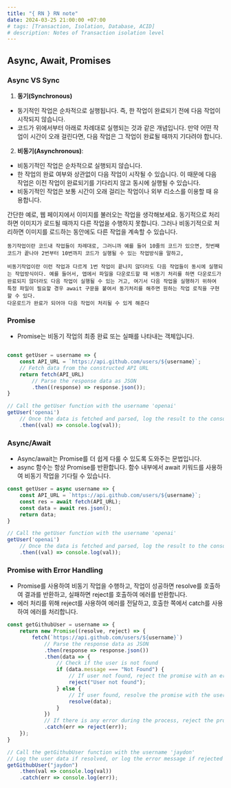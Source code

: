 ```yaml
---
title: "{ RN } RN note"
date: 2024-03-25 21:00:00 +07:00
# tags: [Transaction, Isolation, Database, ACID]
# description: Notes of Transaction isolation level
---
```


## Async, Await, Promises

### Async VS Sync

1. **동기(Synchronous)**
- 동기적인 작업은 순차적으로 실행됩니다. 즉, 한 작업이 완료되기 전에 다음 작업이 시작되지 않습니다. 
- 코드가 위에서부터 아래로 차례대로 실행되는 것과 같은 개념입니다. 만약 어떤 작업이 시간이 오래 걸린다면, 다음 작업은 그 작업이 완료될 때까지 기다려야 합니다.

2. **비동기(Asynchronous)**: 
- 비동기적인 작업은 순차적으로 실행되지 않습니다. 
- 한 작업의 완료 여부와 상관없이 다음 작업이 시작될 수 있습니다. 이 때문에 다음 작업은 이전 작업이 완료되기를 기다리지 않고 동시에 실행될 수 있습니다. 
- 비동기적인 작업은 보통 시간이 오래 걸리는 작업이나 외부 리소스를 이용할 때 유용합니다.

간단한 예로, 웹 페이지에서 이미지를 불러오는 작업을 생각해보세요. 동기적으로 처리하면 이미지가 로드될 때까지 다른 작업을 수행하지 못합니다. 그러나 비동기적으로 처리하면 이미지를 로드하는 동안에도 다른 작업을 계속할 수 있습니다.

```
동기작업이란 코드내 작업들이 차례대로, 그러니까 예를 들어 10줄의 코드가 있으면, 첫번째 코드가 끝나야 2번부터 10번까지 코드가 실행될 수 있는 작업방식을 말하고, 

비동기작업이란 이런 작업과 다르게 1번 작업이 끝나지 않더라도 다음 작업들이 동시에 실행되는 작업방식이다. 예를 들어서, 앱에서 파일을 다운로드할 때 비동기 처리를 하면 다운로드가 완료되지 않더라도 다음 작업이 실행될 수 있는 거고, 여기서 다음 작업을 실행하기 위하여 특정 파일이 필요할 경우 await 구문을 붙여서 동기처리를 해주면 원하는 작업 로직을 구현 할 수 있다. 
다운로드가 완료가 되어야 다음 작업이 처리될 수 있게 해준다 

```

### Promise
- Promise는 비동기 작업의 최종 완료 또는 실패를 나타내는 객체입니다.
```javascript

const getUser = username => {
    const API_URL = `https://api.github.com/users/${username}`;
    // Fetch data from the constructed API URL
    return fetch(API_URL)
        // Parse the response data as JSON
        .then((response) => response.json());
}

// Call the getUser function with the username 'openai'
getUser('openai')
    // Once the data is fetched and parsed, log the result to the console
    .then((val) => console.log(val));
```

### Async/Await

- Async/await는 Promise를 더 쉽게 다룰 수 있도록 도와주는 문법입니다.
- async 함수는 항상 Promise를 반환합니다. 함수 내부에서 await 키워드를 사용하여 비동기 작업을 기다릴 수 있습니다.

```javascript
const getUser = async username => {
    const API_URL = `https://api.github.com/users/${username}`;
    const res = await fetch(API_URL);
    const data = await res.json();
    return data;
}

// Call the getUser function with the username 'openai'
getUser('openai')
    // Once the data is fetched and parsed, log the result to the console
    .then((val) => console.log(val));
```

### Promise with Error Handling

- Promise를 사용하여 비동기 작업을 수행하고, 작업이 성공하면 resolve를 호출하여 결과를 반환하고, 실패하면 reject를 호출하여 에러를 반환합니다.
- 에러 처리를 위해 reject를 사용하여 에러를 전달하고, 호출한 쪽에서 catch를 사용하여 에러를 처리합니다.

```javascript
const getGithubUser = username => {
    return new Promise((resolve, reject) => {
        fetch(`https://api.github.com/users/${username}`)
            // Parse the response data as JSON
            .then(response => response.json())
            .then(data => {
                // Check if the user is not found
                if (data.message === "Not Found") {
                    // If user not found, reject the promise with an error message
                    reject("User not found");
                } else {
                    // If user found, resolve the promise with the user data
                    resolve(data);
                }
            })
            // If there is any error during the process, reject the promise with the error
            .catch(err => reject(err));
    });
}

// Call the getGithubUser function with the username 'jaydon'
// Log the user data if resolved, or log the error message if rejected
getGithubUser("jaydon")
    .then(val => console.log(val))
    .catch(err => console.log(err));
```
